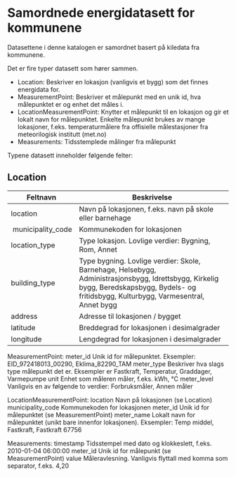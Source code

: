 # Samordnede energidatasett for kommunene

Datasettene i denne katalogen er samordnet basert på kiledata fra kommunene.

Det er fire typer datasett som hører sammen.
- Location: Beskriver en lokasjon (vanligvis et bygg) som det finnes energidata for.
- MeasurementPoint: Beskriver et målepunkt med en unik id, hva målepunktet er og enhet det måles i.
- LocationMeasurementPoint: Knytter et målepunkt til en lokasjon og gir et lokalt navn for målepunktet. Enkelte målepunkt brukes av mange lokasjoner, f.eks. temperaturmålere fra offisielle målestasjoner fra meteorilogisk institutt (met.no)
- Measurements: Tidsstemplede målinger fra målepunkt

Typene datasett inneholder følgende felter:

## Location
| Feltnavn | Beskrivelse  |
| -------- | ------------ |
| location | Navn på lokasjonen, f.eks. navn på skole eller barnehage |
| municipality_code | Kommunekoden for lokasjonen |
| location_type | Type lokasjon. Lovlige verdier: Bygning, Rom, Annet |
| building_type | Type bygning. Lovlige verdier: Skole, Barnehage, Helsebygg, Administrasjonsbygg, Idrettsbygg, Kirkelig bygg, Beredskapsbygg, Bydels- og fritidsbygg, Kulturbygg, Varmesentral, Annet bygg |
| address | Adresse til lokasjonen / bygget |
| latitude | Breddegrad for lokasjonen i desimalgrader |
| longitude | Lengdegrad for lokasjonen i desimalgrader |
 
MeasurementPoint:
meter_id
Unik id for målepunktet. Eksempler: EID_972418013_00290, Eklima_82290_TAM
meter_type
Beskriver hva slags type målepunkt det er. Eksempler er Fastkraft, Temperatur, Graddager, Varmepumpe
unit
Enhet som måleren måler, f.eks. kWh, °C
meter_level
Vanligvis en av følgende to verdier: Forbruksmåler, Annen måler
 
LocationMeasurementPoint:
location
Navn på lokasjonen (se Location)
municipality_code
Kommunekoden for lokasjonen
meter_id
Unik id for målepunktet (se MeasurementPoint)
meter_name
Lokalt navn for målepunktet (unikt bare innenfor lokasjonen).
Eksempler: Temp middel, Fastkraft, Fastkraft 67756
 
Measurements:
timestamp
Tidsstempel med dato og klokkeslett, f.eks. 2010-01-04 06:00:00
meter_id
Unik id for målepunkt (se MeasurementPoint)
value
Måleravlesning. Vanligvis flyttall med komma som separator, f.eks. 4,20
 
